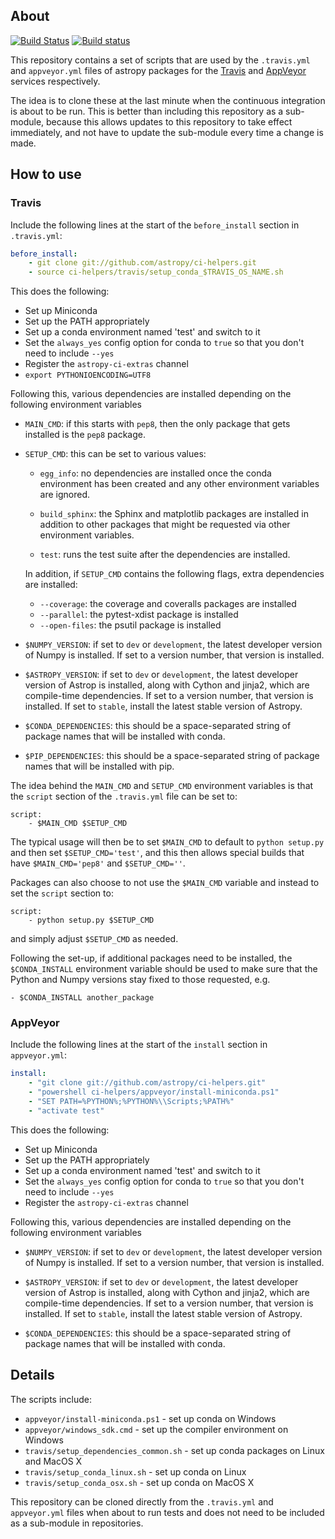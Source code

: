About
-----

[![Build Status](https://travis-ci.org/astropy/ci-helpers.svg?branch=master)](https://travis-ci.org/astropy/ci-helpers)
[![Build status](https://ci.appveyor.com/api/projects/status/4mqtucv6ks4peakf/branch/master?svg=true)](https://ci.appveyor.com/project/Astropy/ci-helpers/branch/master)

This repository contains a set of scripts that are used by the
``.travis.yml`` and ``appveyor.yml`` files of astropy packages for the
[Travis](http://travis-ci.org) and [AppVeyor](http://www.appveyor.com/)
services respectively.

The idea is to clone these at the last minute when the continuous integration is about to be run. This is better than including this repository as a sub-module, because this allows updates to this repository to take effect immediately, and not have to update the sub-module every time a change is made.

How to use
----------

### Travis

Include the following lines at the start of the ``before_install`` section in ``.travis.yml``:

```yaml
before_install:
    - git clone git://github.com/astropy/ci-helpers.git
    - source ci-helpers/travis/setup_conda_$TRAVIS_OS_NAME.sh
```

This does the following:

- Set up Miniconda
- Set up the PATH appropriately
- Set up a conda environment named 'test' and switch to it
- Set the ``always_yes`` config option for conda to ``true`` so that you don't need to include ``--yes``
- Register the ``astropy-ci-extras`` channel
- ``export PYTHONIOENCODING=UTF8``

Following this, various dependencies are installed depending on the following environment variables

* ``MAIN_CMD``: if this starts with ``pep8``, then the only package that gets
  installed is the ``pep8`` package.

* ``SETUP_CMD``: this can be set to various values:

    * ``egg_info``: no dependencies are installed once the conda environment
      has been created and any other environment variables are ignored.

    * ``build_sphinx``: the Sphinx and matplotlib packages are installed in
      addition to other packages that might be requested via other
      environment variables.
      
    * ``test``: runs the test suite after the dependencies are installed.

  In addition, if ``SETUP_CMD`` contains the following flags, extra dependencies are installed:

    * ``--coverage``: the coverage and coveralls packages are installed
    * ``--parallel``: the pytest-xdist package is installed
    * ``--open-files``: the psutil package is installed

* ``$NUMPY_VERSION``: if set to ``dev`` or ``development``, the latest
  developer version of Numpy is installed. If set to a version number, that
  version is installed.

* ``$ASTROPY_VERSION``: if set to ``dev`` or ``development``, the latest
  developer version of Astrop is installed, along with Cython and jinja2,
  which are compile-time dependencies. If set to a version number, that
  version is installed. If set to ``stable``, install the latest stable
  version of Astropy.

* ``$CONDA_DEPENDENCIES``: this should be a space-separated string of package
  names that will be installed with conda.

* ``$PIP_DEPENDENCIES``: this should be a space-separated string of package
  names that will be installed with pip.

The idea behind the ``MAIN_CMD`` and ``SETUP_CMD`` environment variables is that the ``script`` section of the ``.travis.yml`` file can be set to:

```
script:
    - $MAIN_CMD $SETUP_CMD
```

The typical usage will then be to set ``$MAIN_CMD`` to default to ``python
setup.py`` and then set ``$SETUP_CMD='test'``, and this then allows special
builds that have ``$MAIN_CMD='pep8'`` and ``$SETUP_CMD=''``.

Packages can also choose to not use the ``$MAIN_CMD`` variable and instead to set the ``script`` section to:

```
script:
    - python setup.py $SETUP_CMD
```

and simply adjust ``$SETUP_CMD`` as needed.

Following the set-up, if additional packages need to be installed, the ``$CONDA_INSTALL`` environment variable should be used to make sure that the Python and Numpy versions stay fixed to those requested, e.g.

```
- $CONDA_INSTALL another_package
```

### AppVeyor

Include the following lines at the start of the ``install`` section in ``appveyor.yml``:

```yaml
install:
    - "git clone git://github.com/astropy/ci-helpers.git"
    - "powershell ci-helpers/appveyor/install-miniconda.ps1"
    - "SET PATH=%PYTHON%;%PYTHON%\\Scripts;%PATH%"
    - "activate test"
```

This does the following:

- Set up Miniconda
- Set up the PATH appropriately
- Set up a conda environment named 'test' and switch to it
- Set the ``always_yes`` config option for conda to ``true`` so that you don't need to include ``--yes``
- Register the ``astropy-ci-extras`` channel

Following this, various dependencies are installed depending on the following environment variables

* ``$NUMPY_VERSION``: if set to ``dev`` or ``development``, the latest
  developer version of Numpy is installed. If set to a version number, that
  version is installed.

* ``$ASTROPY_VERSION``: if set to ``dev`` or ``development``, the latest
  developer version of Astrop is installed, along with Cython and jinja2,
  which are compile-time dependencies. If set to a version number, that
  version is installed. If set to ``stable``, install the latest stable
  version of Astropy.

* ``$CONDA_DEPENDENCIES``: this should be a space-separated string of package
  names that will be installed with conda.

Details
-------

The scripts include:

* ``appveyor/install-miniconda.ps1`` - set up conda on Windows
* ``appveyor/windows_sdk.cmd`` - set up the compiler environment on Windows
* ``travis/setup_dependencies_common.sh`` - set up conda packages on Linux and MacOS X
* ``travis/setup_conda_linux.sh`` - set up conda on Linux
* ``travis/setup_conda_osx.sh`` - set up conda on MacOS X

This repository can be cloned directly from the ``.travis.yml`` and
``appveyor.yml`` files when about to run tests and does not need to be
included as a sub-module in repositories.
